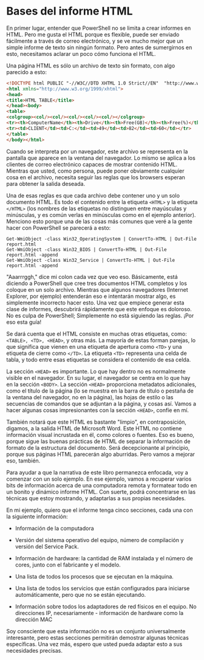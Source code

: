 # Bases del informe HTML

En primer lugar, entender que PowerShell no se limita a crear informes en HTML. Pero me gusta el HTML porque es flexible, puede ser enviado fácilmente a través de correo electrónico, y se ve mucho mejor que un simple informe de texto sin ningún formato. Pero antes de sumergirnos en esto, necesitamos aclarar un poco cómo funciona el HTML.

Una página HTML es sólo un archivo de texto sin formato, con algo parecido a esto:

```html
<!DOCTYPE html PUBLIC "-//W3C//DTD XHTML 1.0 Strict//EN"  "http://www.w3.org/TR/xhtml1/DTD/xhtml1-strict.dtd">
<html xmlns="http://www.w3.org/1999/xhtml">
<head>
<title>HTML TABLE</title>
</head><body>
<table>
<colgroup><col/><col/><col/><col/><col/></colgroup>
<tr><th>ComputerName</th><th>Drive</th><th>Free(GB)</th><th>Free(%)</th><th>Size(GB)</th></tr>
<tr><td>CLIENT</td><td>C:</td><td>49</td><td>82</td><td>60</td></tr>
</table>
</body></html>
```

Cuando se interpreta por un navegador, este archivo se representa en la pantalla que aparece en la ventana del navegador. Lo mismo se aplica a los clientes de correo electrónico capaces de mostrar contenido HTML. Mientras que usted, como persona, puede poner obviamente cualquier cosa en el archivo, necesita seguir las reglas que los browsers esperan para obtener la salida deseada.

Una de esas reglas es que cada archivo debe contener uno y un solo documento HTML. Es todo el contenido entre la etiqueta `<HTML>` y la etiqueta `</HTML>` (los nombres de las etiquetas no distinguen entre mayúsculas y minúsculas, y es común verlas en minúsculas como en el ejemplo anterior). Menciono esto porque una de las cosas más comunes que veré a la gente hacer con PowerShell se parecerá a esto:

```
Get-WmiObject -class Win32_OperatingSystem | ConvertTo-HTML | Out-File report.html
Get-WmiObject -class Win32_BIOS | ConvertTo-HTML | Out-File report.html -append
Get-WmiObject -class Win32_Service | ConvertTo-HTML | Out-File report.html -append 
```

"Aaarrrggh," dice mi colon cada vez que veo eso. Básicamente, está diciendo a PowerShell que cree tres documentos HTML completos y los coloque en un solo archivo. Mientras que algunos navegadores (Internet Explorer, por ejemplo) entenderán eso e intentarán mostrar algo, es simplemente incorrecto hacer esto. Una vez que empiece generar esta clase de informes, descubrirá rápidamente que este enfoque es doloroso. No es culpa de PowerShell; Simplemente no está siguiendo las reglas. ¡Por eso esta guía!

Se dará cuenta que el HTML consiste en muchas otras etiquetas, como: `<TABLE>, <TD>, <HEAD>`, y otras más. La mayoría de estas forman parejas, lo que significa que vienen en una etiqueta de apertura como `<TD>` y una etiqueta de cierre como `</TD>`. La etiqueta `<TD>` representa una celda de tabla, y todo entre esas etiquetas se considera el contenido de esa celda.

La sección `<HEAD>` es importante. Lo que hay dentro no es normalmente visible en el navegador. En su lugar, el navegador se centra en lo que hay en la sección `<BODY>`. La sección `<HEAD>` proporciona metadatos adicionales, como el título de la página (lo se muestra en la barra de título o pestaña de la ventana del navegador, no en la página), las hojas de estilo o las secuencias de comandos que se adjuntan a la página, y cosas así. Vamos a hacer algunas cosas impresionantes con la sección `<HEAD>`, confíe en mí.

También notará que este HTML es bastante "limpio", en contraposición, digamos, a la salida HTML de Microsoft Word. Este HTML no contiene información visual incrustada en él, como colores o fuentes. Eso es bueno, porque sigue las buenas prácticas de HTML de separar la información de formato de la estructura del documento. Será decepcionante al principio, porque sus páginas HTML parecerán algo aburridas. Pero vamos a mejorar eso, también.

Para ayudar a que la narrativa de este libro permanezca enfocada, voy a comenzar con un solo ejemplo. En ese ejemplo, vamos a recuperar varios bits de información acerca de una computadora remota y formatear todo en un bonito y dinámico informe HTML. Con suerte, podrá concentrarse en las técnicas que estoy mostrando, y adaptarlas a sus propias necesidades.

En mi ejemplo, quiero que el informe tenga cinco secciones, cada una con la siguiente información:

- Información de la computadora

- Versión del sistema operativo del equipo, número de compilación y versión del Service Pack.

- Información de hardware: la cantidad de RAM instalada y el número de cores, junto con el fabricante y el modelo.

- Una lista de todos los procesos que se ejecutan en la máquina.

- Una lista de todos los servicios que están configurados para iniciarse automáticamente, pero que no se están ejecutando.

- Información sobre todos los adaptadores de red físicos en el equipo. No direcciones IP, necesariamente - información de hardware como la dirección MAC


Soy consciente que esta información no es un conjunto universalmente interesante, pero estas secciones permitirán demostrar algunas técnicas específicas. Una vez más, espero que usted pueda adaptar esto a sus necesidades precisas.
